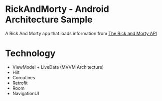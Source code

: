 # RickAndMorty - Android Architecture Sample

A Rick And Morty app that loads information from [The Rick and Morty API](https://rickandmortyapi.com/)

# Technology  
 * ViewModel + LiveData (MVVM Architecture)
 * Hilt
 * Coroutines
 * Retrofit
 * Room
 * NavigationUI
 
 

